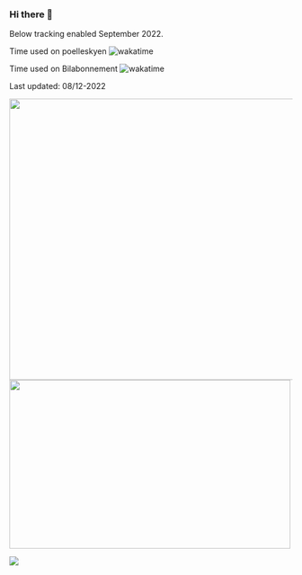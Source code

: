 ### Hi there 👋

Below tracking enabled September 2022.

Time used on poelleskyen <img src="https://wakatime.com/badge/user/1b1008da-b222-4921-80cc-f0f769f207a9/project/6251ffde-b3cb-4f4b-acd8-855cc11be4bc.svg" alt="wakatime">

Time used on Bilabonnement <img src="https://wakatime.com/badge/user/1b1008da-b222-4921-80cc-f0f769f207a9/project/6c91d3b6-3845-45ca-908c-6c5edbaf34c5.svg" alt="wakatime">

Last updated: 08/12-2022

<img src="https://wakatime.com/share/@1b1008da-b222-4921-80cc-f0f769f207a9/c27e7ff0-b8e2-4a08-ba1b-fa4d22b5f445.png" style="height: 500px; width: 700px"/>


<img src="https://wakatime.com/share/@1b1008da-b222-4921-80cc-f0f769f207a9/86d6ea20-9f0d-4395-b69f-04060a4698c3.png" style="height: 300px; width: 500px" />


![](https://komarev.com/ghpvc/?FHallengreen&color=green)
